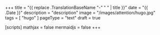 +++
title = "{{ replace .TranslationBaseName "-" " " | title }}"
date =  "{{ .Date }}"
description = "description"
image = "/images/attention/hugo.jpg"
tags = [ "hugo" ]
pageType = "text"
draft = true

[scripts]
  mathjax = false
  mermaidjs = false
+++










[Hugo]: https://gohugo.io/ "The world’s fastest framework for building websites | Hugo"
